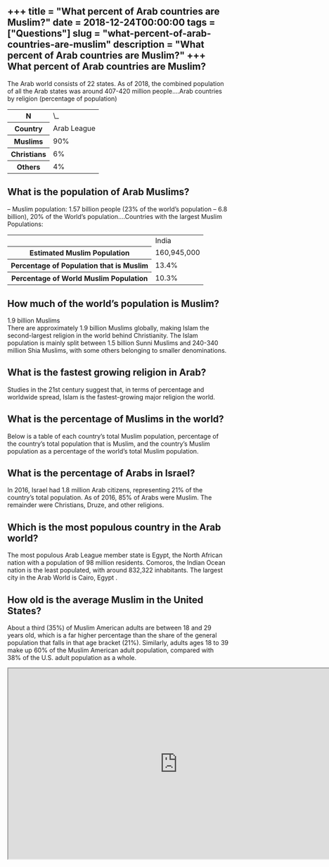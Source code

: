 +++
title = "What percent of Arab countries are Muslim?"
date = 2018-12-24T00:00:00
tags = ["Questions"]
slug = "what-percent-of-arab-countries-are-muslim"
description = "What percent of Arab countries are Muslim?"
+++
What percent of Arab countries are Muslim?
------------------------------------------

The Arab world consists of 22 states. As of 2018, the combined population of all the Arab states was around 407-420 million people….Arab countries by religion (percentage of population)

<table><tr><th>N</th><td>\_</td></tr><tr><th>Country</th><td>Arab League</td></tr><tr><th>Muslims</th><td>90%</td></tr><tr><th>Christians</th><td>6%</td></tr><tr><th>Others</th><td>4%</td></tr></table>

What is the population of Arab Muslims?
---------------------------------------

– Muslim population: 1.57 billion people (23% of the world’s population – 6.8 billion), 20% of the World’s population….Countries with the largest Muslim Populations:

<table><tr><th></th><td>India</td></tr><tr><th>Estimated Muslim Population</th><td>160,945,000</td></tr><tr><th>Percentage of Population that is Muslim</th><td>13.4%</td></tr><tr><th>Percentage of World Muslim Population</th><td>10.3%</td></tr></table>

How much of the world’s population is Muslim?
---------------------------------------------

1.9 billion Muslims  
There are approximately 1.9 billion Muslims globally, making Islam the second-largest religion in the world behind Christianity. The Islam population is mainly split between 1.5 billion Sunni Muslims and 240-340 million Shia Muslims, with some others belonging to smaller denominations.

What is the fastest growing religion in Arab?
---------------------------------------------

Studies in the 21st century suggest that, in terms of percentage and worldwide spread, Islam is the fastest-growing major religion the world.

What is the percentage of Muslims in the world?
-----------------------------------------------

Below is a table of each country’s total Muslim population, percentage of the country’s total population that is Muslim, and the country’s Muslim population as a percentage of the world’s total Muslim population.

What is the percentage of Arabs in Israel?
------------------------------------------

In 2016, Israel had 1.8 million Arab citizens, representing 21% of the country’s total population. As of 2016, 85% of Arabs were Muslim. The remainder were Christians, Druze, and other religions.

Which is the most populous country in the Arab world?
-----------------------------------------------------

The most populous Arab League member state is Egypt, the North African nation with a population of 98 million residents. Comoros, the Indian Ocean nation is the least populated, with around 832,322 inhabitants. The largest city in the Arab World is Cairo, Egypt .

How old is the average Muslim in the United States?
---------------------------------------------------

About a third (35%) of Muslim American adults are between 18 and 29 years old, which is a far higher percentage than the share of the general population that falls in that age bracket (21%). Similarly, adults ages 18 to 39 make up 60% of the Muslim American adult population, compared with 38% of the U.S. adult population as a whole.

<iframe allow="accelerometer; autoplay; clipboard-write; encrypted-media; gyroscope; picture-in-picture" allowfullscreen="" class="__youtube_prefs__  epyt-is-override  no-lazyload" data-no-lazy="1" data-origheight="433" data-origwidth="770" data-skipgform_ajax_framebjll="" height="433" id="_ytid_40018" loading="lazy" src="https://www.youtube.com/embed/drt6I8-0gvo?enablejsapi=1&autoplay=0&cc_load_policy=0&cc_lang_pref=&iv_load_policy=1&loop=0&modestbranding=0&rel=1&fs=1&playsinline=0&autohide=2&theme=dark&color=red&controls=1&" title="YouTube player" width="770"></iframe>